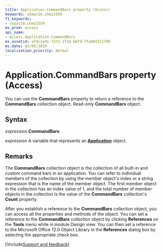 ```yaml
---
title: Application.CommandBars property (Access)
keywords: vbaac10.chm12559
f1_keywords:
- vbaac10.chm12559
ms.prod: access
api_name:
- Access.Application.CommandBars
ms.assetid: a7dc2e41-7271-1f2d-b0f9-7fa884311709
ms.date: 02/05/2019
localization_priority: Normal
---
```



# Application.CommandBars property (Access)

You can use the **CommandBars** property to return a reference to the **CommandBars** collection object. Read-only **CommandBars** object.


## Syntax

_expression_.**CommandBars**

_expression_ A variable that represents an **[Application](Access.Application.md)** object.


## Remarks

The **CommandBars** collection object is the collection of all built-in and custom command bars in an application. You can refer to individual members of the collection by using the member object's index or a string expression that is the name of the member object. The first member object in the collection has an index value of 1, and the total number of member objects in the collection is the value of the **CommandBars** collection's **Count** property.

After you establish a reference to the **CommandBars** collection object, you can access all the properties and methods of the object. You can set a reference to the **CommandBars** collection object by clicking **References** on the **Tools** menu while in module Design view. You can then set a reference to the Microsoft Office 12.0 Object Library in the **References** dialog box by selecting the appropriate check box.




[!include[Support and feedback](~/includes/feedback-boilerplate.md)]